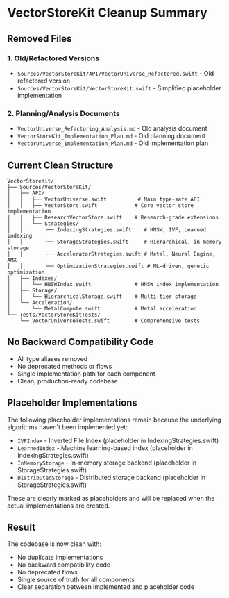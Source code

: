 # VectorStoreKit Cleanup Summary

## Removed Files

### 1. Old/Refactored Versions
- `Sources/VectorStoreKit/API/VectorUniverse_Refactored.swift` - Old refactored version
- `Sources/VectorStoreKit/VectorStoreKit.swift` - Simplified placeholder implementation

### 2. Planning/Analysis Documents
- `VectorUniverse_Refactoring_Analysis.md` - Old analysis document
- `VectorStoreKit_Implementation_Plan.md` - Old planning document
- `VectorUniverse_Implementation_Plan.md` - Old implementation plan

## Current Clean Structure

```
VectorStoreKit/
├── Sources/VectorStoreKit/
│   ├── API/
│   │   ├── VectorUniverse.swift          # Main type-safe API
│   │   ├── VectorStore.swift            # Core vector store implementation
│   │   ├── ResearchVectorStore.swift    # Research-grade extensions
│   │   └── Strategies/
│   │       ├── IndexingStrategies.swift    # HNSW, IVF, Learned indexing
│   │       ├── StorageStrategies.swift     # Hierarchical, in-memory storage
│   │       ├── AcceleratorStrategies.swift # Metal, Neural Engine, AMX
│   │       └── OptimizationStrategies.swift # ML-driven, genetic optimization
│   ├── Indexes/
│   │   └── HNSWIndex.swift              # HNSW index implementation
│   ├── Storage/
│   │   └── HierarchicalStorage.swift    # Multi-tier storage
│   └── Acceleration/
│       └── MetalCompute.swift           # Metal acceleration
└── Tests/VectorStoreKitTests/
    └── VectorUniverseTests.swift        # Comprehensive tests
```

## No Backward Compatibility Code

- All type aliases removed
- No deprecated methods or flows
- Single implementation path for each component
- Clean, production-ready codebase

## Placeholder Implementations

The following placeholder implementations remain because the underlying algorithms haven't been implemented yet:
- `IVFIndex` - Inverted File Index (placeholder in IndexingStrategies.swift)
- `LearnedIndex` - Machine learning-based index (placeholder in IndexingStrategies.swift)
- `InMemoryStorage` - In-memory storage backend (placeholder in StorageStrategies.swift)
- `DistributedStorage` - Distributed storage backend (placeholder in StorageStrategies.swift)

These are clearly marked as placeholders and will be replaced when the actual implementations are created.

## Result

The codebase is now clean with:
- No duplicate implementations
- No backward compatibility code
- No deprecated flows
- Single source of truth for all components
- Clear separation between implemented and placeholder code